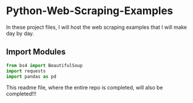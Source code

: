 # Python-Web-Scraping-Examples

In these project files, I will host the web scraping examples that I will make day by day.

## Import Modules
```Python
from bs4 import BeautifulSoup
import requests
import pandas as pd
```

This readme file, where the entire repo is completed, will also be completed!!!
